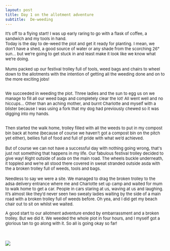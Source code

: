 ```yaml
---
layout: post
title: Day 1 on the allotment adventure
subtitle:  De-weeding
---
```


<div class="text-left">
<div class="boxed">
  <font size="2">
      
It’s off to a flying start! I was up early raring to go with a flask of coffee, a sandwich and my tools in hand. <br>
Today is the day to de-weed the plot and get it ready for planting. I mean, we don’t have a shed, a good source of water or any shade from the scorching 26° sun... but we’re going to get stuck in and least make it look like we know what we’re doing. <br> <br> Mums packed up our festival trolley full of tools, weed bags and chairs to wheel down to the allotments with the intention of getting all the weeding done and on to the more exciting jobs! <br><br> 

We succeeded in weeding the plot. Three ladies and the sun to egg us on we manage to fill all our weed bags and completely clear the lot! All went well and no hiccups... Other than an aching mother, and burnt Charlotte and myself with a blister because I was using a fork that my dog had previously chewed so it was digging into my hands. <br><br> 

Then started the walk home, trolley filled with all the weeds to put in my compost bin back at home (because of course we haven’t got a compost bin on the pitch yet either), bellies full of food and full of pride with what we’d achieved. <br><br> But of course we can not have a successful day with nothing going wrong, that's just not something that happens in my life. Our fabulous festival trolley decided to give way! Right outside of asda on the main road. The wheels buckle underneath, it toppled and we’re all stood there covered in sweat stranded outside asda with the a broken trolley full of weeds, tools and bags. <br><br>Needless to say we were a site. We managed to drag the broken trolley to the adsa delivery entrance where me and Charlotte set up camp and waited for mum to walk home to get a car. People in cars staring at us, waving at us and laughing. It’s almost like they’d never seen two sweaty ladies waiting by the side of a main road with a broken trolley full of weeds before. Oh yea, and I did get my beach chair out to sit on whilst we waited.<br>

A good start to our allotment adventure ended by embarrassment and a broken trolley. But we did it. We weeded the whole plot in four hours, and I myself got a glorious tan to go along with it. So all is going okay so far!

</font>
    <br>

<div class="text-center">
  <br/>
  <img src="{{ site.baseurl }}/img/A5F0A9B4-C708-423E-B267-ABC93AA28188.jpeg"/>
</div>
